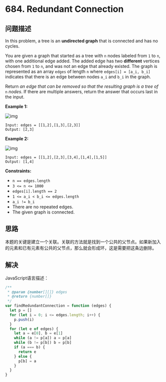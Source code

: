 # 684. Redundant Connection

## 问题描述

In this problem, a tree is an **undirected graph** that is connected and has no cycles.

You are given a graph that started as a tree with `n` nodes labeled from `1` to `n`, with one additional edge added. The added edge has two **different** vertices chosen from `1` to `n`, and was not an edge that already existed. The graph is represented as an array `edges` of length `n` where `edges[i] = [a_i, b_i]` indicates that there is an edge between nodes `a_i` and `b_i` in the graph.

Return *an edge that can be removed so that the resulting graph is a tree of* `n` *nodes*. If there are multiple answers, return the answer that occurs last in the input.

**Example 1:**

![img](https://assets.leetcode.com/uploads/2021/05/02/reduntant1-1-graph.jpg)

```
Input: edges = [[1,2],[1,3],[2,3]]
Output: [2,3]
```

**Example 2:**

![img](https://assets.leetcode.com/uploads/2021/05/02/reduntant1-2-graph.jpg)

```
Input: edges = [[1,2],[2,3],[3,4],[1,4],[1,5]]
Output: [1,4]
```

**Constraints:**

- `n == edges.length`
- `3 <= n <= 1000`
- `edges[i].length == 2`
- `1 <= a_i < b_i <= edges.length`
- `a_i != b_i`
- There are no repeated edges.
- The given graph is connected.

## 思路

本题的关键是建立一个关联。关联的方法就是找到一个公共的父节点。如果新加入的元素和已有元素有公共的父节点，那么就会形成环，这是需要把这条边删除。

## 解决

JavaScript语言描述：

```javascript
/**
 * @param {number[][]} edges
 * @return {number[]}
 */
var findRedundantConnection = function (edges) {
  let p = []
  for (let i = 0; i <= edges.length; i++) {
    p.push(i)
  }
  for (let e of edges) {
    let a = e[0], b = e[1]
    while (a != p[a]) a = p[a]
    while (b != p[b]) b = p[b]
    if (a === b) {
      return e
    } else {
      p[b] = a
    }
  }
}
```
